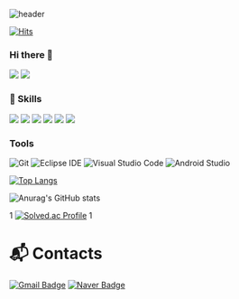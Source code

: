 ![header](https://capsule-render.vercel.app/api?type=waving&color=FFE400&height=220&section=header&text=ssuzzang%20☆&fontSize=60)

[![Hits](https://hits.seeyoufarm.com/api/count/incr/badge.svg?url=https%3A%2F%2Fgithub.com%2Fssuzzang&count_bg=%23FFCF00&title_bg=%23000000&icon=hashnode.svg&icon_color=%23F6F75E&title=ssuzzang&edge_flat=false)](https://hits.seeyoufarm.com)
### Hi there 👋
<img src="https://img.shields.io/badge/kkkjs124@kakao.com-FAF4C0?style=flat-square&logo=Gmail&logoColor=#FFCD00"/> <img src="https://img.shields.io/badge/Ulsan, Republic of Korea-FAF4C0?style=flat-square&logo=Google Maps&logoColor=#FFCD00"/> 

### 💪 Skills
<img src="https://img.shields.io/badge/SQLite-003B57?style=flat-square&logo=SQLite&logoColor=#003B57"/> <img src="https://img.shields.io/badge/Python-D4F4FA?style=flat-square&logo=Python&logoColor=#3776AB"/>
<img src="https://img.shields.io/badge/JavaScript-FFFFD7?style=flat-square&logo=JavaScript&logoColor=#F7DF1E"/>
<img src="https://img.shields.io/badge/HTML5-FFF0BB?style=flat-square&logo=HTML5&logoColor=#FFE400"/> 
<img src="https://img.shields.io/badge/MongoDB-E4F7BA?style=flat-square&logo=MongoDB&logoColor=#47A248"/> 
<img src="https://img.shields.io/badge/Raspberry PI-A22846?style=flat-square&logo=Raspberry Pi&logoColor=#A22846"/> 

### Tools
![Git](https://img.shields.io/badge/Git-F05032.svg?&style=for-the-badge&logo=Git&logoColor=white)
![Eclipse IDE](https://img.shields.io/badge/Eclipse%20IDE-2C2255.svg?&style=for-the-badge&logo=Eclipse%20IDE&logoColor=white)
![Visual Studio Code](https://img.shields.io/badge/Visual%20Studio%20Code-007ACC.svg?&style=for-the-badge&logo=Visual%20Studio%20Code&logoColor=white)
![Android Studio](https://img.shields.io/badge/Android%20Studio-3DDC84.svg?&style=for-the-badge&logo=Android%20Studio&logoColor=white)


[![Top Langs](https://github-readme-stats.vercel.app/api/top-langs/?username=ssuzzang&langs_count=8)](https://github.com/anuraghazra/github-readme-stats)

![Anurag's GitHub stats](https://github-readme-stats.vercel.app/api?username=ssuzzang&show_icons=true&theme=gruvbox)

1
[![Solved.ac Profile](http://mazassumnida.wtf/api/v2/generate_badge?boj=kkkjs124)](https://solved.ac/kkkjs124/)
1

# :mailbox_with_mail: Contacts
[![Gmail Badge](https://img.shields.io/badge/Gmail-d14836?style=flat-square&logo=Gmail&logoColor=white&link=mailto:kwonjinsu124@gmail.com)](mailto:kwonjinsu124@gmail.com)
[![Naver Badge](https://img.shields.io/badge/Naver-03C75A?style=flat-square&logo=Naver&logoColor=white&link=mailto:kkkjs124@naver.com)](mailto:kkkjs124@naver.com)
